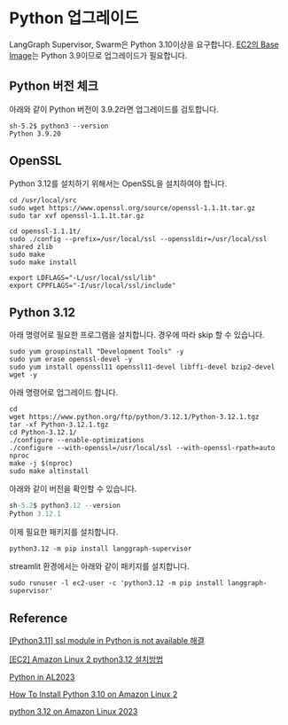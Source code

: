 # Python 업그레이드

LangGraph Supervisor, Swarm은 Python 3.10이상을 요구합니다. [EC2의 Base Image](https://docs.aws.amazon.com/linux/al2023/ug/python.html)는 Python 3.9이므로 업그레이드가 필요합니다.

## Python 버전 체크

아래와 같이 Python 버전이 3.9.2라면 업그레이드를 검토합니다.

```text
sh-5.2$ python3 --version
Python 3.9.20
```

## OpenSSL

Python 3.12를 설치하기 위해서는 OpenSSL을 설치하여야 합니다.

```text
cd /usr/local/src
sudo wget https://www.openssl.org/source/openssl-1.1.1t.tar.gz
sudo tar xvf openssl-1.1.1t.tar.gz

cd openssl-1.1.1t/
sudo ./config --prefix=/usr/local/ssl --openssldir=/usr/local/ssl shared zlib
sudo make
sudo make install

export LDFLAGS="-L/usr/local/ssl/lib"
export CPPFLAGS="-I/usr/local/ssl/include"
```

## Python 3.12

아래 명령어로 필요한 프로그램을 설치합니다. 경우에 따라 skip 할 수 있습니다.

```text
sudo yum groupinstall "Development Tools" -y
sudo yum erase openssl-devel -y
sudo yum install openssl11 openssl11-devel libffi-devel bzip2-devel wget -y
```

아래 명령어로 업그레이드 합니다.

```text
cd
wget https://www.python.org/ftp/python/3.12.1/Python-3.12.1.tgz
tar -xf Python-3.12.1.tgz 
cd Python-3.12.1/
./configure --enable-optimizations
./configure --with-openssl=/usr/local/ssl --with-openssl-rpath=auto
nproc
make -j $(nproc)
sudo make altinstall
```

아래와 같이 버전을 확인할 수 있습니다.

```python
sh-5.2$ python3.12 --version
Python 3.12.1
```

이제 필요한 패키지를 설치합니다.

```text
python3.12 -m pip install langgraph-supervisor
```

streamlit 환경에서는 아래와 같이 패키지를 설치합니다.

```text
sudo runuser -l ec2-user -c 'python3.12 -m pip install langgraph-supervisor'
```


## Reference

[[Python3.11] ssl module in Python is not available 해결](https://datamoney.tistory.com/378)

[[EC2] Amazon Linux 2 python3.12 설치방법](https://kodean.tistory.com/43)

[Python in AL2023](https://docs.aws.amazon.com/linux/al2023/ug/python.html)

[How To Install Python 3.10 on Amazon Linux 2](https://computingpost.medium.com/how-to-install-python-3-10-on-amazon-linux-2-43ddcd511784)

[python 3.12 on Amazon Linux 2023](https://repost.aws/questions/QULIsYrNNAQoiy59gkn8h1jg/python-3-12-on-amazon-linux-2023)
